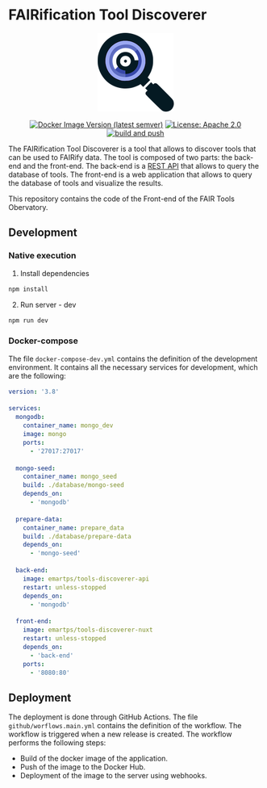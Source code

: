 # FAIRification Tool Discoverer 

<p align="center">
  <img src="./static/img/logo-clean.png" /> 
</p>

<div align="center"> 

  
[![Docker Image Version (latest semver)](https://img.shields.io/docker/v/emartps/tools-discoverer-nuxt?sort=semver)](https://hub.docker.com/r/emartps/tools-discoverer-nuxt)
[![License: Apache 2.0](https://img.shields.io/badge/License-Apache-red.svg)](https://opensource.org/licenses/Apache-2.0)
[![build and push](https://github.com/FAIRplus/FAIR_tool_discoverer/actions/workflows/main.yml/badge.svg)](https://github.com/FAIRplus/FAIR_tool_discoverer/actions/workflows/main.yml) 

</div> 

The FAIRification Tool Discoverer is a tool that allows to discover tools that can be used to FAIRify data. The tool is composed of two parts: the back-end and the front-end. The back-end is a [REST API](https://github.com/FAIRplus/FAIR_tool_discoverer_backend) that allows to query the database of tools. The front-end is a web application that allows to query the database of tools and visualize the results.

This repository contains the code of the Front-end of the FAIR Tools Obervatory. 


## Development 

### Native execution

1. Install dependencies
```sh
npm install
```
2. Run server - dev
```sh
npm run dev
```


### Docker-compose  
The file `docker-compose-dev.yml` contains the definition of the development environment. It contains all the necessary services for development, which are the following:

```yaml
version: '3.8'

services:
  mongodb:
    container_name: mongo_dev
    image: mongo
    ports:
      - '27017:27017'

  mongo-seed:
    container_name: mongo_seed
    build: ./database/mongo-seed
    depends_on:
      - 'mongodb'
  
  prepare-data:
    container_name: prepare_data
    build: ./database/prepare-data
    depends_on:
      - 'mongo-seed'
  
  back-end:
    image: emartps/tools-discoverer-api
    restart: unless-stopped
    depends_on:
      - 'mongodb'

  front-end:
    image: emartps/tools-discoverer-nuxt
    restart: unless-stopped
    depends_on:
      - 'back-end' 
    ports:
      - '8080:80'
``` 

## Deployment 

The deployment is done through GitHub Actions. The file `github/worflows.main.yml` contains the definition of the workflow. The workflow is triggered when a new release is created. The workflow performs the following steps:
- Build of the docker image of the application.
- Push of the image to the Docker Hub.
- Deployment of the image to the server using webhooks.